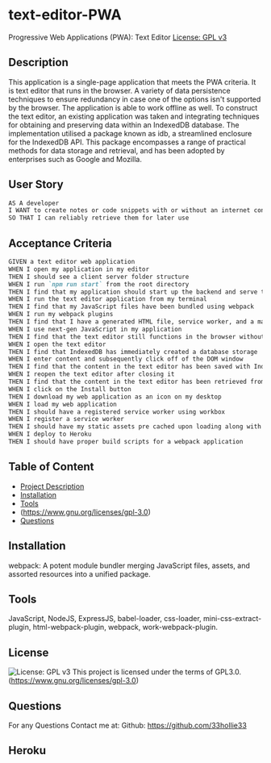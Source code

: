 # text-editor-PWA
Progressive Web Applications (PWA): Text Editor
[License: GPL v3](https://img.shields.io/badge/License-GPLv3-blue.svg)

  ## Description
  This application is a single-page application that meets the PWA criteria. It is text editor that runs in the browser. A variety of data persistence techniques to ensure redundancy in case one of the options isn't supported by the browser. The application is able to work offline as well. To construct the text editor, an existing application was taken and integrating techniques for obtaining and preserving data within an IndexedDB database. The implementation utilised a package known as idb, a streamlined enclosure for the IndexedDB API. This package encompasses a range of practical methods for data storage and retrieval, and has been adopted by enterprises such as Google and Mozilla.

## User Story

```md
AS A developer
I WANT to create notes or code snippets with or without an internet connection
SO THAT I can reliably retrieve them for later use
```

## Acceptance Criteria

```md
GIVEN a text editor web application
WHEN I open my application in my editor
THEN I should see a client server folder structure
WHEN I run `npm run start` from the root directory
THEN I find that my application should start up the backend and serve the client
WHEN I run the text editor application from my terminal
THEN I find that my JavaScript files have been bundled using webpack
WHEN I run my webpack plugins
THEN I find that I have a generated HTML file, service worker, and a manifest file
WHEN I use next-gen JavaScript in my application
THEN I find that the text editor still functions in the browser without errors
WHEN I open the text editor
THEN I find that IndexedDB has immediately created a database storage
WHEN I enter content and subsequently click off of the DOM window
THEN I find that the content in the text editor has been saved with IndexedDB
WHEN I reopen the text editor after closing it
THEN I find that the content in the text editor has been retrieved from our IndexedDB
WHEN I click on the Install button
THEN I download my web application as an icon on my desktop
WHEN I load my web application
THEN I should have a registered service worker using workbox
WHEN I register a service worker
THEN I should have my static assets pre cached upon loading along with subsequent pages and static assets
WHEN I deploy to Heroku
THEN I should have proper build scripts for a webpack application
```

  ## Table of Content
  - [Project Description](#Description)
  - [Installation](#Installation)
  - [Tools](#Tools)
  - (https://www.gnu.org/licenses/gpl-3.0)
  - [Questions](#Questions)

  ## Installation
  webpack: A potent module bundler merging JavaScript files, assets, and assorted resources into a unified package.


  ## Tools
  JavaScript, NodeJS, ExpressJS, babel-loader, css-loader, mini-css-extract-plugin, html-webpack-plugin, webpack, work-webpack-plugin.

  ## License 
  ![License: GPL v3](https://img.shields.io/badge/License-GPLv3-blue.svg)
This project is licensed under the terms of GPL3.0.  (https://www.gnu.org/licenses/gpl-3.0)

  ## Questions
  For any Questions Contact me at: 
  Github: https://github.com/33hollie33 

  ## Heroku

  